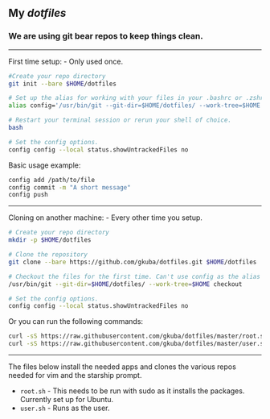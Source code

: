 ## My ___dotfiles___


### We are using git bear repos to keep things clean.
___
First time setup: - Only used once.
```bash
#Create your repo directory
git init --bare $HOME/dotfiles

# Set up the alias for working with your files in your .bashrc or .zshrc
alias config='/usr/bin/git --git-dir=$HOME/dotfiles/ --work-tree=$HOME'

# Restart your terminal session or rerun your shell of choice.
bash

# Set the config options.
config config --local status.showUntrackedFiles no
```

Basic usage example:
```bash
config add /path/to/file
config commit -m "A short message"
config push
```
___

Cloning on another machine: - Every other time you setup.
```bash
# Create your repo directory
mkdir -p $HOME/dotfiles

# Clone the repository
git clone --bare https://github.com/gkuba/dotfiles.git $HOME/dotfiles

# Checkout the files for the first time. Can't use config as the alias isn't currently set. NOTE: this will fail if you have any of the same files in your home dir such as a .bashrc.
/usr/bin/git --git-dir=$HOME/dotfiles/ --work-tree=$HOME checkout

# Set the config options.
config config --local status.showUntrackedFiles no

```
Or you can run the following commands:
```bash
curl -sS https://raw.githubusercontent.com/gkuba/dotfiles/master/root.sh |bash
curl -sS https://raw.githubusercontent.com/gkuba/dotfiles/master/user.sh |bash
```

---

The files below install the needed apps and clones the various repos needed for vim and the starship prompt.
- ```root.sh``` - This needs to be run with sudo as it installs the packages. Currently set up for Ubuntu.
- ```user.sh``` - Runs as the user.
